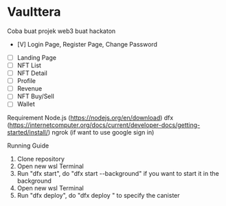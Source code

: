 # Vaulttera

Coba buat projek web3 buat hackaton

- [V] Login Page, Register Page, Change Password
- [ ] Landing Page
- [ ] NFT List
- [ ] NFT Detail
- [ ] Profile
- [ ] Revenue
- [ ] NFT Buy/Sell
- [ ] Wallet

Requirement
Node.js (https://nodejs.org/en/download)
dfx (https://internetcomputer.org/docs/current/developer-docs/getting-started/install/)
ngrok (if want to use google sign in)

Running Guide

1. Clone repository
2. Open new wsl Terminal
3. Run "dfx start", do "dfx start --background" if you want to start it in the background
4. Open new wsl Terminal
5. Run "dfx deploy", do "dfx deploy <canister>" to specify the canister
